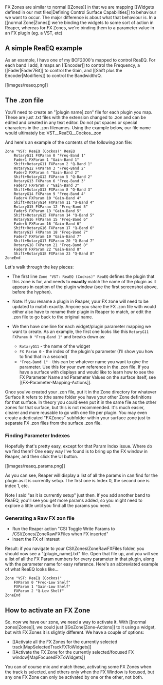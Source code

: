 FX Zones are similar to normal [[Zones]] in that we are mapping [[Widgets defined in our mst files|Defining Control Surface Capabilities]] to behaviour we want to occur. The major difference is about what that behaviour is. In a [[normal Zone|Zones]] we're binding the widgets to some sort of action in Reaper, whereas for FX Zones, we're binding them to a parameter value in an FX plugin (eg. a VST, etc)

## A simple ReaEQ example
As an example, I have one of my BCF2000's mapped to control ReaEQ. For each band I add, it maps an [[Encoder]] to control the Frequency, a [[Fader|Fader7Bit]] to control the Gain, and [[Shift plus the Encoder|Modifiers]] to control the Bandwidth/Q. 

[[images/reaeq.png]] 

## The .zon file
You'll need to create an "[plugin name].zon" file for each plugin you map. These are just .txt files with the extension changed to .zon and can be edited and created in any text editor. Do not put spaces or special characters in the .zon filenames. Using the example below, our file name would ultimately be: VST__ReaEQ__Cockos_.zon

And here's an example of the contents of the following zon file: 
````
Zone "VST: ReaEQ (Cockos)" ReaEQ 
    RotaryG11 FXParam 0 "Freq-Band 1"
    Fader1 FXParam 1 "Gain-Band 1"
    Shift+RotaryG11 FXParam 2 "Q-Band 1"
    RotaryG12 FXParam 3 "Freq-Band 2"
    Fader2 FXParam 4 "Gain-Band 2"
    Shift+RotaryG12 FXParam 5 "Q-Band 2"
    RotaryG13 FXParam 6 "Freq-Band 3"
    Fader3 FXParam 7 "Gain-Band 3"
    Shift+RotaryG13 FXParam 8 "Q-Band 3"
    RotaryG14 FXParam 9 "Freq-Band 4"
    Fader4 FXParam 10 "Gain-Band 4"
    Shift+RotaryG14 FXParam 11 "Q-Band 4"
    RotaryG15 FXParam 12 "Freq-Band 5"
    Fader5 FXParam 13 "Gain-Band 5"
    Shift+RotaryG15 FXParam 14 "Q-Band 5"
    RotaryG16 FXParam 15 "Freq-Band 6"
    Fader6 FXParam 16 "Gain-Band 6"
    Shift+RotaryG16 FXParam 17 "Q-Band 6"
    RotaryG17 FXParam 18 "Freq-Band 7"
    Fader7 FXParam 19 "Gain-Band 7"
    Shift+RotaryG17 FXParam 20 "Q-Band 7"
    RotaryG18 FXParam 21 "Freq-Band 8"
    Fader8 FXParam 22 "Gain-Band 8"
    Shift+RotaryG18 FXParam 23 "Q-Band 8"
ZoneEnd
````

Let's walk through the key pieces:
* The first line ``Zone "VST: ReaEQ (Cockos)" ReaEQ`` defines the plugin that this zone is for, and needs to **exactly** match the name of the plugin as it appears in caption of the plugin window (see the first screenshot above, before the hyphen). 

* Note: If you rename a plugin in Reaper, your FX zone will need to be updated to match exactly. Anyone you share the FX .zon file with would either also have to rename their plugin in Reaper to match, or edit the .zon file to go back to the original name.

* We then have one line for each widget/plugin parameter mapping we want to create. As an example, the first one looks like this ``RotaryG11 FXParam 0 "Freq-Band 1"`` and breaks down as:
  * ``RotaryG11`` - the name of the widget
  * ``FX Param 0`` - the index of the plugin's parameter (I'll show you how to find that in a second)
  * ``"Freq-Band 1"`` - this can be whatever name you want to give the parameter. Use this for your own reference in the .zon file. If you have a surface with displays and would like to learn how to see the FX Parameter Name and Parameter Values on the surface itself, see [[FX-Parameter-Mapping-Actions]].

Once you've created your .zon file, put it in the Zone directory for whatever Surface it refers to (the same folder you have your other Zone definitions for that surface. In theory you could even put it in the same file as the other zones for that surface, but this is not recommended. It's much easier, clearer and more reusable to go with one file per plugin. You may even create a dedicated "FXZones" subfolder within your surface zone just to separate FX .zon files from the surface .zon file.

### Finding Parameter Indexes
Hopefully that's pretty easy, except for that Param Index issue. Where do we find them? One easy way I've found is to bring up the FX window in Reaper, and then click the UI button. 

[[images/reaeq_params.png]]

As you can see, Reaper will display a list of all the params in can find for the plugin as it is currently setup. The first one is Index 0, the second one is index 1, etc. 

Note I said "as it is currently setup" just then. If you add another band to ReaEQ, you'll see you get more params added, so you might need to explore a little until you find all the params you need. 

### Generating a Raw FX zon file

* Run the Reaper action "CSI Toggle Write Params to /CSI/Zones/ZoneRawFXFiles when FX inserted"
* Insert the FX of interest

Result: if you navigate to your CSI\Zones\ZoneRawFXFiles folder, you should now see a "[plugin_name].txt" file. Open that file up, and you will see a list of all the FX Param numbers for every parameter in that plugin, along with the parameter name for easy reference. Here's an abbreviated example of what ReaEQ looks like...

```
Zone "VST: ReaEQ (Cockos)"
	FXParam 0 "Freq-Low Shelf"
	FXParam 1 "Gain-Low Shelf"
	FXParam 2 "Q-Low Shelf"
ZoneEnd
```

## How to activate an FX Zone

So, now we have our zone, we need a way to activate it. With [[normal zones|Zones]], we could just [[GoZone|Zone-Actions]] to it using a widget, but with FX Zones it is slightly different. We have a couple of options:

* [[Activate all the FX Zones for the currently selected track|MapSelectedTrackFXToWidgets]]
* [[Activate the FX Zone for the currently selected/focused FX window|MapFocusedFXToWidgets]]

You can of course mix and match these, activating some FX Zones when the track is selected, and others only when the FX Window is focused, but any one FX Zone can only be activated by one or the other, not both.  

